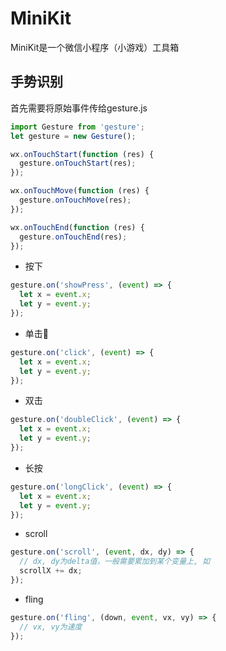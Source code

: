 # MiniKit
MiniKit是一个微信小程序（小游戏）工具箱

## 手势识别
首先需要将原始事件传给gesture.js
```js
import Gesture from 'gesture';
let gesture = new Gesture();

wx.onTouchStart(function (res) {
  gesture.onTouchStart(res);
});

wx.onTouchMove(function (res) {
  gesture.onTouchMove(res);
});

wx.onTouchEnd(function (res) {
  gesture.onTouchEnd(res);
});
```


* 按下
```js
gesture.on('showPress', (event) => {
  let x = event.x;
  let y = event.y;
});
```

* 单击
```js
gesture.on('click', (event) => {
  let x = event.x;
  let y = event.y;
});
```

* 双击
```js
gesture.on('doubleClick', (event) => {
  let x = event.x;
  let y = event.y;
});
```

* 长按
```js
gesture.on('longClick', (event) => {
  let x = event.x;
  let y = event.y;
});
```

* scroll
```js
gesture.on('scroll', (event, dx, dy) => {
  // dx, dy为delta值，一般需要累加到某个变量上, 如
  scrollX += dx;
});
```

* fling
```js
gesture.on('fling', (down, event, vx, vy) => {
  // vx, vy为速度
});
```
